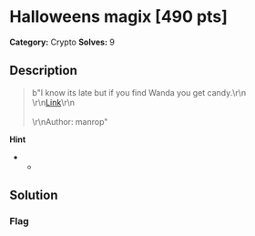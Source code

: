 # Halloweens magix [490 pts]

**Category:** Crypto
**Solves:** 9

## Description
>b"I know its late but if you find Wanda you get candy.\r\n<br>\r\n[Link](https://drive.google.com/drive/folders/1aTt8bHBiIwy_w0JFnnpCPsrNJqFn4MoB)\r\n<br><br>\r\nAuthor: manrop"

**Hint**
* -

## Solution

### Flag

